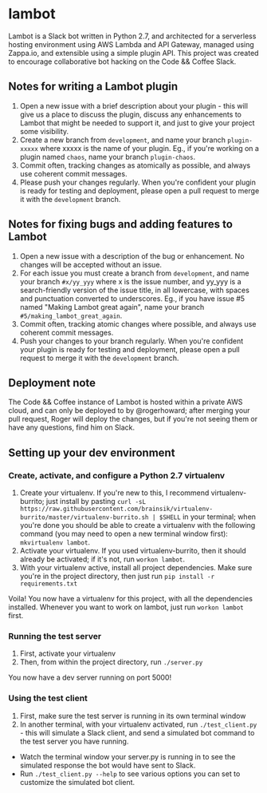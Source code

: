 # lambot

Lambot is a Slack bot written in Python 2.7, and architected for a serverless hosting environment using AWS Lambda and API Gateway, managed using Zappa.io, and extensible using a simple plugin API. This project was created to encourage collaborative bot hacking on the Code && Coffee Slack.


## Notes for writing a Lambot plugin
1. Open a new issue with a brief description about your plugin - this will give us a place to discuss the plugin, discuss any enhancements to Lambot that might be needed to support it, and just to give your project some visibility.
2. Create a new branch from `development`, and name your branch `plugin-xxxxx` where xxxxx is the name of your plugin. Eg., if you're working on a plugin named `chaos`, name your branch `plugin-chaos`.
3. Commit often, tracking changes as atomically as possible, and always use coherent commit messages.
4. Please push your changes regularly. When you're confident your plugin is ready for testing and deployment, please open a pull request to merge it with the `development` branch.

## Notes for fixing bugs and adding features to Lambot
1. Open a new issue with a description of the bug or enhancement. No changes will be accepted without an issue.
2. For each issue you must create a branch from `development`, and name your branch `#x/yy_yyy` where x is the issue number, and yy_yyy is a search-friendly version of the issue title, in all lowercase, with spaces and punctuation converted to underscores. Eg., if you have issue #5 named "Making Lambot great again", name your branch `#5/making_lambot_great_again`.
3. Commit often, tracking atomic changes where possible, and always use coherent commit messages.
4. Push your changes to your branch regularly. When you're confident your plugin is ready for testing and deployment, please open a pull request to merge it with the `development` branch.

## Deployment note

The Code && Coffee instance of Lambot is hosted within a private AWS cloud, and can only be deployed to by @rogerhoward; after merging your pull request, Roger will deploy the changes, but if you're not seeing them or have any questions, find him on Slack.


## Setting up your dev environment

### Create, activate, and configure a Python 2.7 virtualenv

1. Create your virtualenv. If you're new to this, I recommend virtualenv-burrito; just install by pasting `curl -sL https://raw.githubusercontent.com/brainsik/virtualenv-burrito/master/virtualenv-burrito.sh | $SHELL` in your terminal; when you're done you should be able to create a virtualenv with the following command (you may need to open a new terminal window first): `mkvirtualenv lambot`.
2. Activate your virtualenv. If you used virtualenv-burrito, then it should already be activated; if it's not, run `workon lambot`.
3. With your virtualenv active, install all project dependencies. Make sure you're in the project directory, then just run `pip install -r requirements.txt`

Voila! You now have a virtualenv for this project, with all the dependencies installed. Whenever you want to work on lambot, just run `workon lambot` first.

### Running the test server

1. First, activate your virtualenv
2. Then, from within the project directory, run `./server.py`

You now have a dev server running on port 5000!

### Using the test client

1. First, make sure the test server is running in its own terminal window
2. In another terminal, with your virtualenv activated, run `./test_client.py` - this will simulate a Slack client, and send a simulated bot command to the test server you have running.

* Watch the terminal window your server.py is running in to see the simulated response the bot would have sent to Slack.
* Run `./test_client.py --help` to see various options you can set to customize the simulated bot client.